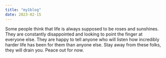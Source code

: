```yaml
---
title: "my1blog"
date: 2023-02-15
---
```


Some people think that life is always supposed to be roses and sunshines. They are constantly disappointed and looking to point the finger at everyone else. 
They are happy to tell anyone who will listen how incredibly harder life has been for them than anyone else. Stay away from these folks, they will drain you.
Peace out for now. 
